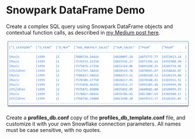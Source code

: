 Snowpark DataFrame Demo
=======================

Create a complex SQL query using Snowpark DataFrame objects and contextual function calls, as described in [my Medium post here](https://medium.com/p/579cf3d9126d/edit).

![results](/images/results.png)

Create a **profiles_db.conf** copy of the **profiles_db_template.conf** file, and customize it with your own Snowflake connection parameters. All names must be case sensitive, with no quotes.